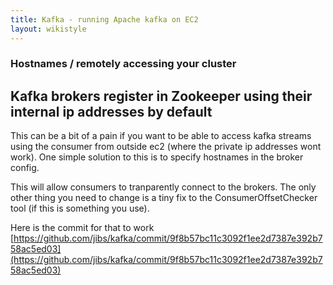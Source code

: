 ```yaml
---
title: Kafka - running Apache kafka on EC2
layout: wikistyle
---
```


### Hostnames / remotely accessing your cluster

Kafka brokers register in Zookeeper using their internal ip addresses by default
--------------------

This can be a bit of a pain if you want to be able to access kafka streams using the consumer from outside ec2 (where the private ip addresses wont work).
One simple solution to this is to specify hostnames in the broker config.

This will allow consumers to tranparently connect to the brokers. The only other thing you need to change is a tiny fix to the ConsumerOffsetChecker tool (if this is something you use). 

Here is the commit for that to work [https://github.com/jibs/kafka/commit/9f8b57bc11c3092f1ee2d7387e392b758ac5ed03](https://github.com/jibs/kafka/commit/9f8b57bc11c3092f1ee2d7387e392b758ac5ed03)

<script type="text/javascript">

  var _gaq = _gaq || [];
  _gaq.push(['_setAccount', 'UA-36497876-1']);
  _gaq.push(['_setDomainName', 'github.com']);
  _gaq.push(['_setAllowLinker', true]);
  _gaq.push(['_trackPageview']);

  (function() {
    var ga = document.createElement('script'); ga.type = 'text/javascript'; ga.async = true;
    ga.src = ('https:' == document.location.protocol ? 'https://ssl' : 'http://www') + '.google-analytics.com/ga.js';
    var s = document.getElementsByTagName('script')[0]; s.parentNode.insertBefore(ga, s);
  })();

</script>